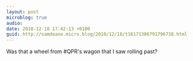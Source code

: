 ```yaml
---
layout: post
microblog: true
audio: 
date: 2010-12-18 17:42:13 +0100
guid: http://samdeane.micro.blog/2010/12/18/t16171386791796738.html
---
```

Was that a wheel from #QPR's wagon that I saw rolling past?
